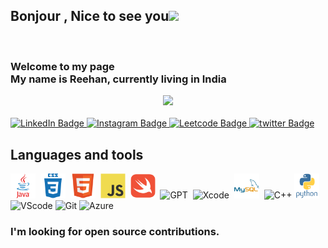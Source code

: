 <h2>Bonjour , Nice to see you<img src="https://media.giphy.com/media/hvRJCLFzcasrR4ia7z/giphy.gif" width="30px"/></h2>
<br>
<h3>Welcome to my page<br>My name is Reehan, currently living in India</h3>
<div id="header" align="center">
  <img src="https://media4.giphy.com/media/v1.Y2lkPTc5MGI3NjExZHVwZWNiY2Rxb3J4NnJwdXRlcWY4am90a2ZyMzN0NXMxNjdtZjU5NCZlcD12MV9pbnRlcm5hbF9naWZfYnlfaWQmY3Q9Zw/mTPjPA6SSXgTsnZ1Dh/giphy.gif" width="700"/> 
</div>
  <br>
<div id="badges">
  <a href="https://www.linkedin.com/in/syed-reehan-siddiq-06591920a">
    <img src="https://img.shields.io/badge/LinkedIn-blue?style=for-the-badge&logo=linkedin&logoColor=white" alt="LinkedIn Badge"/>
  </a>
  <a href="http://instagram.com/_reehansyed?utm_source=qr">
    <img src="https://img.shields.io/badge/Instagram-E4405F?style=for-the-badge&logo=instagram&logoColor=white" alt="Instagram Badge"/>
  </a>
  <a href="https://leetcode.com/Reehan9/">
    <img src="https://img.shields.io/badge/LeetCode-000000?style=for-the-badge&logo=LeetCode&logoColor=#d16c06" alt="Leetcode Badge"/>
  </a>
    <a href="https://twitter.com/__reehan?s=21&t=5Hup5V6YRSVo4xj6jUIIvQ">
    <img src="https://img.shields.io/badge/Twitter-000000?style=for-the-badge&logo=twitter&logoColor=#d16c06" alt="twitter Badge"/>
  </a>
</div>
<div>
<strong><h2>Languages and tools</h2></strong>
  <img src="https://github.com/devicons/devicon/blob/master/icons/java/java-original-wordmark.svg" title="Java" alt="Java" width="40" height="40"/>&nbsp;
  <img src="https://github.com/devicons/devicon/blob/master/icons/css3/css3-plain-wordmark.svg"  title="CSS3" alt="CSS" width="40" height="40"/>&nbsp;
  <img src="https://github.com/devicons/devicon/blob/master/icons/html5/html5-original.svg" title="HTML5" alt="HTML" width="40" height="40"/>&nbsp;
  <img src="https://github.com/devicons/devicon/blob/master/icons/javascript/javascript-original.svg" title="JavaScript" alt="JavaScript" width="40" height="40"/>&nbsp;
    <img src="https://github.com/devicons/devicon/blob/master/icons/swift/swift-original.svg" title="Swift" alt="Swift" width="40" height="40"/>&nbsp;
      <img src="https://upload.wikimedia.org/wikipedia/commons/thumb/0/04/ChatGPT_logo.svg/1920px-ChatGPT_logo.svg.png" title="GPT" alt="GPT" width="40" height="40"/>&nbsp;
      <img src="https://upload.wikimedia.org/wikipedia/en/5/56/Xcode_14_icon.png" title="Xcode" alt="Xcode" width="40" height="40"/>&nbsp;
  <img src="https://github.com/devicons/devicon/blob/master/icons/mysql/mysql-original-wordmark.svg" title="MySQL"  alt="MySQL" width="40" height="40"/>&nbsp;
  <img src="https://img.shields.io/badge/C%2B%2B-00599C?style=for-the-badge&logo=c%2B%2B&logoColor=white" title="C++" alt="C++" width="65" height="40"/>
    <img src="https://github.com/devicons/devicon/blob/master/icons/python/python-original-wordmark.svg" title="Python" alt="Python" width="40" height="40"/>
    <img src="https://upload.wikimedia.org/wikipedia/commons/thumb/9/9a/Visual_Studio_Code_1.35_icon.svg/1920px-Visual_Studio_Code_1.35_icon.svg.png" title="VSCode" alt="VScode" width="40" height="40"/>
      <img src="https://git-scm.com/images/logos/downloads/Git-Icon-1788C.png" title="Git" alt="Git" width="40" height="40"/>
    <img src="https://upload.wikimedia.org/wikipedia/commons/thumb/f/fa/Microsoft_Azure.svg/1200px-Microsoft_Azure.svg.png" title="JavaScript" alt="Azure" width="40" height="40"/>&nbsp;
  <br>
  <h3> <strong>I'm looking for open source contributions.</strong></h3>
